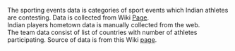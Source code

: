 The sporting events data is categories of sport events which Indian athletes are contesting. Data is collected from Wiki [Page](https://en.wikipedia.org/wiki/India_at_the_2016_Summer_Olympics).    
Indian players hometown data is manually collected from the web.    
The team data consist of list of countries with number of athletes participating. Source of data is from this Wiki [page](https://en.wikipedia.org/wiki/2016_Summer_Olympics).
